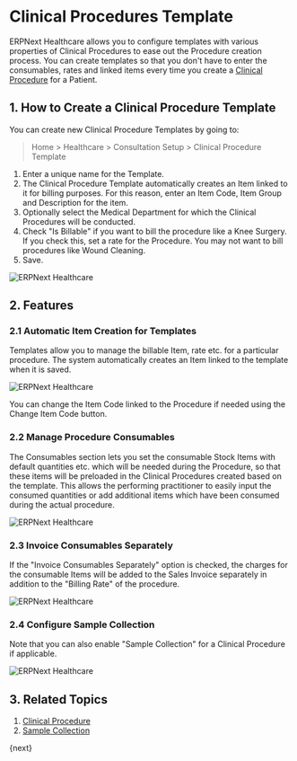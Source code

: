 <!-- add-breadcrumbs -->

# Clinical Procedures Template

ERPNext Healthcare allows you to configure templates with various properties of Clinical Procedures to ease out the Procedure creation process. You can create templates so that you don't have to enter the consumables, rates and linked items every time you create a [Clinical Procedure](/docs/user/manual/en/healthcare/clinical_procedure) for a Patient.

## 1. How to Create a Clinical Procedure Template

You can create new Clinical Procedure Templates by going to:

> Home > Healthcare > Consultation Setup > Clinical Procedure Template

1. Enter a unique name for the Template.
2. The Clinical Procedure Template automatically creates an Item linked to it for billing purposes. For this reason, enter an Item Code, Item Group and Description for the item.
3. Optionally select the Medical Department for which the Clinical Procedures will be conducted.
4. Check "Is Billable" if you want to bill the procedure like a Knee Surgery. If you check this, set a rate for the Procedure. You may not want to bill procedures like Wound Cleaning.
5. Save.

<img class="screenshot" alt="ERPNext Healthcare" src="{{docs_base_url}}/assets/img/healthcare/clinical_procedure_template.png">

## 2. Features

### 2.1 Automatic Item Creation for Templates

Templates allow you to manage the billable Item, rate etc. for a particular procedure. The system automatically creates an Item linked to the template when it is saved.

<img class="screenshot" alt="ERPNext Healthcare" src="{{docs_base_url}}/assets/img/healthcare/clinical_procedure_item.png">

You can change the Item Code linked to the Procedure if needed using the Change Item Code button.

### 2.2 Manage Procedure Consumables

The Consumables section lets you set the consumable Stock Items with default quantities etc. which will be needed during the Procedure, so that these items will be preloaded in the Clinical Procedures created based on the template. This allows the performing practitioner to easily input the consumed quantities or add additional items which have been consumed during the actual procedure.

<img class="screenshot" alt="ERPNext Healthcare" src="{{docs_base_url}}/assets/img/healthcare/procedure_consumables.png">

### 2.3 Invoice Consumables Separately

If the "Invoice Consumables Separately" option is checked, the charges for the consumable Items will be added to the Sales Invoice separately in addition to the "Billing Rate" of the procedure.

<img class="screenshot" alt="ERPNext Healthcare" src="{{docs_base_url}}/assets/img/healthcare/invoice_separately.png">

### 2.4 Configure Sample Collection

Note that you can also enable "Sample Collection" for a Clinical Procedure if applicable.

<img class="screenshot" alt="ERPNext Healthcare" src="{{docs_base_url}}/assets/img/healthcare/sample_collection.png">

## 3. Related Topics

1. [Clinical Procedure](/docs/user/manual/en/Healthcare/clinical_procedure)
1. [Sample Collection](/docs/user/manual/en/Healthcare/sample_collection)

{next}